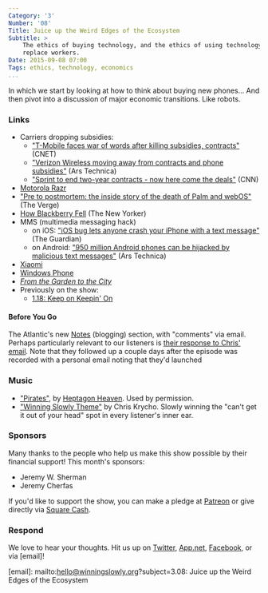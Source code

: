 ```yaml
---
Category: '3'
Number: '08'
Title: Juice up the Weird Edges of the Ecosystem
Subtitle: >
    The ethics of buying technology, and the ethics of using technology to
    replace workers.
Date: 2015-09-08 07:00
Tags: ethics, technology, economics
...
```


In which we start by looking at how to think about buying new phones... And then
pivot into a discussion of major economic transitions. Like robots.

### Links

  - Carriers dropping subsidies:
      + ["T-Mobile faces war of words after killing subsidies, 
        contracts"][t-mobile] (CNET)
      + ["Verizon Wireless moving away from contracts and phone 
        subsidies"][verizon] (Ars Technica)
      + ["Sprint to end two-year contracts - now here come the
        deals"][sprint] (CNN)
  - [Motorola Razr](https://en.wikipedia.org/wiki/Motorola_Razr)
  - ["Pre to postmortem: the inside story of the death of Palm and 
    webOS"][palm] (The Verge)
  - [How Blackberry Fell][blackberry] (The New Yorker)
  - MMS (multimedia messaging hack)
      + on iOS: ["iOS bug lets anyone crash your iPhone with a text 
        message"][ios] (The Guardian)
      + on Android: ["950 million Android phones can be hijacked by malicious 
        text messages"][android] (Ars Technica)
  - [Xiaomi](http://www.mi.com/en/)
  - [Windows Phone](https://www.windowsphone.com/en-us)
  - [_From the Garden to the City_][dyer]
  - Previously on the show:
      + [1.18: Keep on Keepin' On](http://www.winningslowly.org/1.18/)

[t-mobile]: http://www.cnet.com/news/t-mobile-faces-war-of-words-after-killing-subsidies-contracts/
[verizon]: http://arstechnica.com/business/2015/08/verizon-wireless-moving-away-from-contracts-and-phone-subsidies/
[sprint]: http://money.cnn.com/2015/08/18/technology/sprint-two-year-contracts/
[blackberry]: http://www.newyorker.com/tech/elements/how-blackberry-fell
[palm]: http://www.theverge.com/2012/6/5/3062611/palm-webos-hp-inside-story-pre-postmortem
[ios]: http://www.theguardian.com/technology/2015/may/27/iphone-crash-bug-text-imessage-ios
[android]: http://arstechnica.com/security/2015/07/950-million-android-phones-can-be-hijacked-by-malicious-text-messages/
[dyer]: http://www.alibris.com/From-the-Garden-to-the-City-The-Redeeming-and-Corrupting-Power-of-Technology-John-Dyer/book/27611046?matches=8


#### Before You Go

The Atlantic's new [Notes][notes] (blogging) section, with "comments" via email.
Perhaps particularly relevant to our listeners is [their response to Chris' 
email][response]. Note that they followed up a couple days after the episode was
recorded with a personal email noting that they'd launched 

[notes]: http://www.theatlantic.com/notes/
[response]: http://www.theatlantic.com/notes/all/2015/08/welcome-to-notes/402487/

### Music

  - ["Pirates"](//soundcloud.com/heptagonheaven/pirates), by [Heptagon
    Heaven](//www.heptagonheaven.com). Used by permission.
  - ["Winning Slowly Theme"](//soundcloud.com/chriskrycho/winning-slowly)
    by Chris Krycho. Slowly winning the "can't get it out of your head" spot in
    every listener's inner ear.


### Sponsors

Many thanks to the people who help us make this show possible by their financial
support! This month's sponsors:

  - Jeremy W. Sherman
  - Jeremy Cherfas

If you'd like to support the show, you can make a pledge at [Patreon] or give
directly via [Square Cash].

[Patreon]: //www.patreon.com/winningslowly
[Square Cash]: //cash.me/$winningslowly

### Respond

We love to hear your thoughts. Hit us up on [Twitter], [App.net], [Facebook], or
via [email]!

[Twitter]: //www.twitter.com/winningslowly
[App.net]: //www.twitter.com/winningslowly
[Facebook]: //www.facebook.com/winningslowlypodcast
[email]: mailto:hello@winningslowly.org?subject=3.08: Juice up the Weird Edges of the Ecosystem